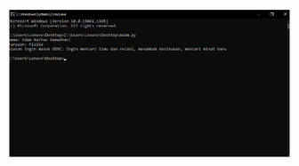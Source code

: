 ![tugas01](https://github.com/4damrr/Git-Introduction/blob/main/Adam%20Raihan%20Ramadhani_ITB/adam.png)
